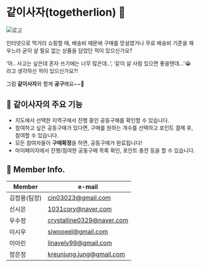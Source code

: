# 같이사자(togetherlion) 🛒
![로고](https://user-images.githubusercontent.com/99342672/176973278-49bde153-075f-4bef-8170-18aed1276a26.PNG)

인터넷으로 먹거리 쇼핑할 때, 배송비 때문에 구매를 망설였거나 무료 배송비 기준을 채우느라 굳이 살 필요 없는 상품을 담았던 적이 있으신가요? 
 
‘아.. 사고는 싶은데 혼자 쓰기에는 너무 많은데..‘, ‘같이 살 사람 있으면 좋을텐데...'😭 라고 생각하신 적이 있으신가요?!

그럼 **같이사자**와 함께 **공구**해요~~🎵


## 🥝 같이사자의 주요 기능
- 지도에서 선택한 지역구에서 진행 중인 공동구매를 확인할 수 있습니다.
- 참여하고 싶은 공동구매가 있다면, 구매를 원하는 개수를 선택하고 포인트 결제 후, 참여할 수 있습니다.
- 모든 참여자들이 **구매확정**을 하면, 공동구매가 완료됩니다!
- 마이페이지에서 진행/침여한 공동구매 목록 확인, 포인트 충전 등을 할 수 있습니다.

## 🥞 Member Info.
| Member | e-mail |
| ----------- | ----------- |
| 김정용(팀장) | cin03023@gmail.com |
| 신시은 | 1031cory@naver.com |
| 우수정 | crystalline0329@naver.com|
| 이시우 | siwooeel@gmail.com |
| 이아린 | linavely99@gmail.com |
| 정은정 | kreunjung.jung@gmail.com |

